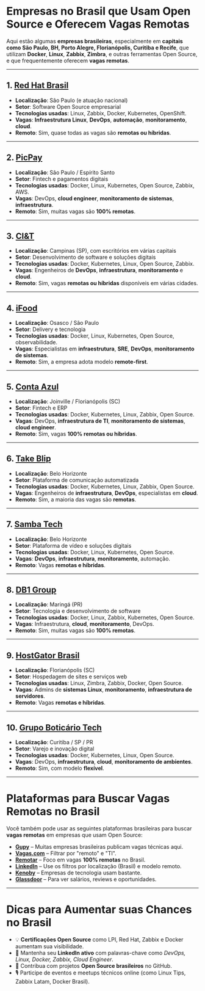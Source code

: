 # Empresas no Brasil que Usam Open Source e Oferecem Vagas Remotas

Aqui estão algumas **empresas brasileiras**, especialmente em **capitais como São Paulo, BH, Porto Alegre, Florianópolis, Curitiba e Recife**, que utilizam **Docker**, **Linux**, **Zabbix**, **Zimbra**, e outras ferramentas Open Source, e que frequentemente oferecem **vagas remotas**.

---

## 1. [Red Hat Brasil](https://www.redhat.com/pt-br/jobs)
- **Localização**: São Paulo (e atuação nacional)
- **Setor**: Software Open Source empresarial
- **Tecnologias usadas**: Linux, Zabbix, Docker, Kubernetes, OpenShift.
- **Vagas**: **Infraestrutura Linux**, **DevOps**, **automação**, **monitoramento**, **cloud**.
- **Remoto**: Sim, quase todas as vagas são **remotas ou híbridas**.

---

## 2. [PicPay](https://picpay.com/)
- **Localização**: São Paulo / Espírito Santo
- **Setor**: Fintech e pagamentos digitais
- **Tecnologias usadas**: Docker, Linux, Kubernetes, Open Source, Zabbix, AWS.
- **Vagas**: DevOps, **cloud engineer**, **monitoramento de sistemas**, **infraestrutura**.
- **Remoto**: Sim, muitas vagas são **100% remotas**.

---

## 3. [CI&T](https://ciandt.com/br/pt-br/carreiras)
- **Localização**: Campinas (SP), com escritórios em várias capitais
- **Setor**: Desenvolvimento de software e soluções digitais
- **Tecnologias usadas**: Docker, Kubernetes, Linux, Open Source, Zabbix.
- **Vagas**: Engenheiros de **DevOps**, **infraestrutura**, **monitoramento** e **cloud**.
- **Remoto**: Sim, vagas **remotas ou híbridas** disponíveis em várias cidades.

---

## 4. [iFood](https://carreiras.ifood.com.br/)
- **Localização**: Osasco / São Paulo
- **Setor**: Delivery e tecnologia
- **Tecnologias usadas**: Docker, Linux, Kubernetes, Open Source, observabilidade.
- **Vagas**: Especialistas em **infraestrutura**, **SRE**, **DevOps**, **monitoramento de sistemas**.
- **Remoto**: Sim, a empresa adota modelo **remote-first**.

---

## 5. [Conta Azul](https://contaazul.gupy.io/)
- **Localização**: Joinville / Florianópolis (SC)
- **Setor**: Fintech e ERP
- **Tecnologias usadas**: Docker, Kubernetes, Linux, Zabbix, Open Source.
- **Vagas**: DevOps, **infraestrutura de TI**, **monitoramento de sistemas**, **cloud engineer**.
- **Remoto**: Sim, vagas **100% remotas ou híbridas**.

---

## 6. [Take Blip](https://www.take.net/)
- **Localização**: Belo Horizonte
- **Setor**: Plataforma de comunicação automatizada
- **Tecnologias usadas**: Docker, Kubernetes, Linux, Zabbix, Open Source.
- **Vagas**: Engenheiros de **infraestrutura**, **DevOps**, especialistas em **cloud**.
- **Remoto**: Sim, a maioria das vagas são **remotas**.

---

## 7. [Samba Tech](https://www.sambatech.com.br/)
- **Localização**: Belo Horizonte
- **Setor**: Plataforma de vídeo e soluções digitais
- **Tecnologias usadas**: Docker, Linux, Kubernetes, Open Source.
- **Vagas**: **DevOps**, **infraestrutura**, **monitoramento**, automação.
- **Remoto**: Vagas **remotas e híbridas**.

---

## 8. [DB1 Group](https://www.db1group.com/)
- **Localização**: Maringá (PR)
- **Setor**: Tecnologia e desenvolvimento de software
- **Tecnologias usadas**: Docker, Linux, Zabbix, Kubernetes, Open Source.
- **Vagas**: Infraestrutura, **cloud**, **monitoramento**, DevOps.
- **Remoto**: Sim, muitas vagas são **100% remotas**.

---

## 9. [HostGator Brasil](https://www.hostgator.com.br/)
- **Localização**: Florianópolis (SC)
- **Setor**: Hospedagem de sites e serviços web
- **Tecnologias usadas**: Linux, Zimbra, Zabbix, Docker, Open Source.
- **Vagas**: Admins de **sistemas Linux**, **monitoramento**, **infraestrutura de servidores**.
- **Remoto**: Vagas **remotas e híbridas**.

---

## 10. [Grupo Boticário Tech](https://grupoboticario.gupy.io/)
- **Localização**: Curitiba / SP / PR
- **Setor**: Varejo e inovação digital
- **Tecnologias usadas**: Docker, Kubernetes, Linux, Open Source.
- **Vagas**: DevOps, **infraestrutura**, **cloud**, **monitoramento de ambientes**.
- **Remoto**: Sim, com modelo **flexível**.

---

# Plataformas para Buscar Vagas Remotas no Brasil

Você também pode usar as seguintes plataformas brasileiras para buscar **vagas remotas** em empresas que usam Open Source:

- **[Gupy](https://www.gupy.io/)** – Muitas empresas brasileiras publicam vagas técnicas aqui.
- **[Vagas.com](https://www.vagas.com.br/)** – Filtrar por "remoto" e "TI".
- **[Remotar](https://remotar.com.br/)** – Foco em vagas **100% remotas** no Brasil.
- **[LinkedIn](https://www.linkedin.com/jobs/)** – Use os filtros por localização (Brasil) e modelo remoto.
- **[Kenoby](https://jobs.kenoby.com/)** – Empresas de tecnologia usam bastante.
- **[Glassdoor](https://www.glassdoor.com.br/Empregos/index.htm)** – Para ver salários, reviews e oportunidades.

---

# Dicas para Aumentar suas Chances no Brasil

- 💡 **Certificações Open Source** como LPI, Red Hat, Zabbix e Docker aumentam sua visibilidade.
- 🧠 Mantenha seu **LinkedIn ativo** com palavras-chave como *DevOps, Linux, Docker, Zabbix, Cloud Engineer*.
- 🔧 Contribua com projetos **Open Source brasileiros** no GitHub.
- 🎙️ Participe de eventos e meetups técnicos online (como Linux Tips, Zabbix Latam, Docker Brasil).

